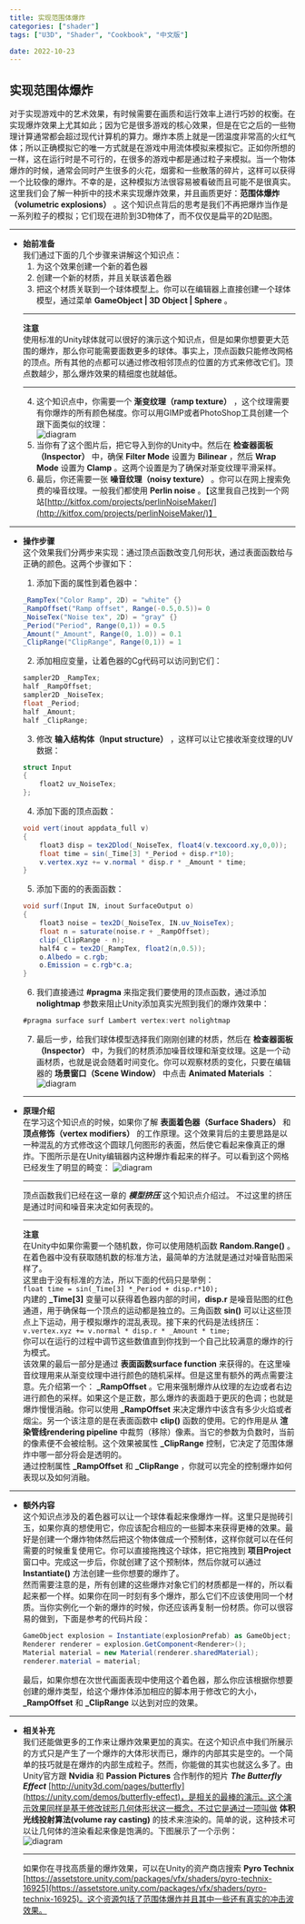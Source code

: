 ```yaml
---
title: 实现范围体爆炸
categories: ["shader"]
tags: ["U3D", "Shader", "Cookbook", "中文版"]

date: 2022-10-23
---
```


## 实现范围体爆炸
对于实现游戏中的艺术效果，有时候需要在画质和运行效率上进行巧妙的权衡。在实现爆炸效果上尤其如此；因为它是很多游戏的核心效果，但是在它之后的一些物理计算通常都会超过现代计算机的算力。爆炸本质上就是一团温度非常高的火红气体；所以正确模拟它的唯一方式就是在游戏中用流体模拟来模拟它。正如你所想的一样，这在运行时是不可行的，在很多的游戏中都是通过粒子来模拟。当一个物体爆炸的时候，通常会同时产生很多的火花，烟雾和一些散落的碎片，这样可以获得一个比较像的爆炸。不幸的是，这种模拟方法很容易被看破而且可能不是很真实。这里我们会了解一种折中的技术来实现爆炸效果，并且画质更好：**范围体爆炸（volumetric explosions）** 。这个知识点背后的思考是我们不再把爆炸当作是一系列粒子的模拟；它们现在进阶到3D物体了，而不仅仅是扁平的2D贴图。

*** 

- **始前准备**   
  我们通过下面的几个步骤来讲解这个知识点：
  1. 为这个效果创建一个新的着色器
  2. 创建一个新的材质，并且关联该着色器
  3. 把这个材质关联到一个球体模型上。你可以在编辑器上直接创建一个球体模型，通过菜单 **GameObject \| 3D Object \| Sphere** 。  
   ***
   **注意**   
   使用标准的Unity球体就可以很好的演示这个知识点，但是如果你想要更大范围的爆炸，那么你可能需要面数更多的球体。事实上，顶点函数只能修改网格的顶点。所有其他的点都可以通过修改相邻顶点的位置的方式来修改它们。顶点数越少，那么爆炸效果的精细度也就越低。   
   ***
  4. 这个知识点中，你需要一个 **渐变纹理（ramp texture）** ，这个纹理需要有你爆炸的所有颜色梯度。你可以用GIMP或者PhotoShop工具创建一个跟下面类似的纹理：   
   ![diagram](/game-tech-post/img/shader_book/diagram65.png)
  5. 当你有了这个图片后，把它导入到你的Unity中。然后在 **检查器面板（Inspector）** 中，确保 **Filter Mode** 设置为 **Bilinear** ，然后 **Wrap Mode** 设置为 **Clamp** 。这两个设置是为了确保对渐变纹理平滑采样。
  6. 最后，你还需要一张 **噪音纹理（noisy texture）** 。你可以在网上搜索免费的噪音纹理。一般我们都使用 **Perlin noise** 。【这里我自己找到一个网站[http://kitfox.com/projects/perlinNoiseMaker/](http://kitfox.com/projects/perlinNoiseMaker/)】

*** 

- **操作步骤**   
  这个效果我们分两步来实现：通过顶点函数改变几何形状，通过表面函数给与正确的颜色。这两个步骤如下：
  1. 添加下面的属性到着色器中：
  ``` c#
  _RampTex("Color Ramp", 2D) = "white" {}
  _RampOffset("Ramp offset", Range(-0.5,0.5))= 0
  _NoiseTex("Noise tex", 2D) = "gray" {}
  _Period("Period", Range(0,1)) = 0.5
  _Amount("_Amount", Range(0, 1.0)) = 0.1
  _ClipRange("ClipRange", Range(0,1)) = 1
  ```
  2. 添加相应变量，让着色器的Cg代码可以访问到它们：
  ``` c#
  sampler2D _RampTex;
  half _RampOffset;
  sampler2D _NoiseTex;
  float _Period;
  half _Amount;
  half _ClipRange;
  ```
  3. 修改 **输入结构体（Input structure）** ，这样可以让它接收渐变纹理的UV数据：
  ``` c#
  struct Input 
  {
      float2 uv_NoiseTex;
  };
  ```
  4. 添加下面的顶点函数：
  ``` c#
  void vert(inout appdata_full v) 
  {
      float3 disp = tex2Dlod(_NoiseTex, float4(v.texcoord.xy,0,0));
      float time = sin(_Time[3] *_Period + disp.r*10);
      v.vertex.xyz += v.normal * disp.r * _Amount * time;
  }
  ```
  5. 添加下面的的表面函数：
  ``` c#
  void surf(Input IN, inout SurfaceOutput o) 
  {
      float3 noise = tex2D(_NoiseTex, IN.uv_NoiseTex);
      float n = saturate(noise.r + _RampOffset);
      clip(_ClipRange - n);
      half4 c = tex2D(_RampTex, float2(n,0.5));
      o.Albedo = c.rgb;
      o.Emission = c.rgb*c.a;
  }
  ```
  6. 我们直接通过 **#pragma** 来指定我们要使用的顶点函数，通过添加 **nolightmap** 参数来阻止Unity添加真实光照到我们的爆炸效果中：
  ``` c#
  #pragma surface surf Lambert vertex:vert nolightmap
  ```
  7. 最后一步，给我们球体模型选择我们刚刚创建的材质，然后在 **检查器面板（Inspector）** 中，为我们的材质添加噪音纹理和渐变纹理。这是一个动画材质，也就是说会随着时间变化。你可以观察材质的变化，只要在编辑器的 **场景窗口（Scene Window）** 中点击 **Animated Materials** ：   
  ![diagram](/game-tech-post/img/shader_book/diagram66.png)   
  ***   

- **原理介绍**   
  在学习这个知识点的时候，如果你了解 **表面着色器（Surface Shaders）** 和 **顶点修饰（vertex modifiers）** 的工作原理。这个效果背后的主要思路是以一种混乱的方式修改这个圆球几何图形的表面，然后使它看起来像真正的爆炸。下图所示是在Unity编辑器内这种爆炸看起来的样子。可以看到这个网格已经发生了明显的畸变：
  ![diagram](/game-tech-post/img/shader_book/diagram67.png)   
  ***   
  顶点函数我们已经在这一章的 ***模型挤压*** 这个知识点介绍过。 不过这里的挤压是通过时间和噪音来决定如何表现的。   
  ***   
  **注意**   
  在Unity中如果你需要一个随机数，你可以使用随机函数 **Random.Range()** 。在着色器中没有获取随机数的标准方法，最简单的方法就是通过对噪音贴图采样了。   
  这里由于没有标准的方法，所以下面的代码只是举例：   
  `float time = sin(_Time[3] *_Period + disp.r*10);`   
  内建的 **_Time[3]** 变量可以获得着色器内部的时间，**disp.r** 是噪音贴图的红色通道，用于确保每一个顶点的运动都是独立的。三角函数 **sin()** 可以让这些顶点上下运动，用于模拟爆炸的混乱表现。接下来的代码是法线挤压：   
  `v.vertex.xyz += v.normal * disp.r * _Amount * time;`   
  你可以在运行的过程中调节这些数值直到你找到一个自己比较满意的爆炸的行为模式。   
  该效果的最后一部分是通过 **表面函数surface function** 来获得的。在这里噪音纹理用来从渐变纹理中进行颜色的随机采样。但是这里有额外的两点需要注意。先介绍第一个： **_RampOffset** 。它用来强制爆炸从纹理的左边或者右边进行颜色的采样。如果这个是正数，那么爆炸的表面趋于更灰的色调；也就是爆炸慢慢消融。你可以使用 **_RampOffset** 来决定爆炸中该含有多少火焰或者烟尘。另一个该注意的是在表面函数中 **clip()** 函数的使用。它的作用是从 **渲染管线rendering pipeline** 中裁剪（移除）像素。当它的参数为负数时，当前的像素便不会被绘制。这个效果被属性 **_ClipRange** 控制，它决定了范围体爆炸中哪一部分将会是透明的。   
  通过控制属性 **_RampOffset** 和 **_ClipRange** ，你就可以完全的控制爆炸如何表现以及如何消融。   

***   
- **额外内容**   
  这个知识点涉及的着色器可以让一个球体看起来像爆炸一样。这里只是抛砖引玉，如果你真的想使用它，你应该配合相应的一些脚本来获得更棒的效果。最好是创建一个爆炸物体然后把这个物体做成一个预制体，这样你就可以在任何需要的时候重复使用它。你可以直接拖拽这个球体，把它拖拽到 **项目Project** 窗口中。完成这一步后，你就创建了这个预制体，然后你就可以通过 **Instantiate()** 方法创建一些你想要的爆炸了。   
  然而需要注意的是，所有创建的这些爆炸对象它们的材质都是一样的，所以看起来都一个样。如果你在同一时刻有多个爆炸，那么它们不应该使用同一个材质。当你实例化一个新的爆炸的时候，你还应该再复制一份材质。你可以很容易的做到，下面是参考的代码片段：   
  ``` c#
  GameObject explosion = Instantiate(explosionPrefab) as GameObject;
  Renderer renderer = explosion.GetComponent<Renderer>();
  Material material = new Material(renderer.sharedMaterial);
  renderer.material = material;
  ```   
  最后，如果你想在次世代画面表现中使用这个着色器，那么你应该根据你想要创建的爆炸类型，给这个爆炸体添加相应的脚本用于修改它的大小，**_RampOffset** 和 **_ClipRange** 以达到对应的效果。  

***   
- **相关补充**   
  我们还能做更多的工作来让爆炸效果更加的真实。在这个知识点中我们所展示的方式只是产生了一个爆炸的大体形状而已，爆炸的内部其实是空的。一个简单的技巧就是在爆炸的内部生成粒子。然而，你能做的其实也就这么多了。由Unity官方跟 **Nvidia** 和 **Passion Pictures** 合作制作的短片 ***The Butterfly Effect*** [http://unity3d.com/pages/butterfly](https://unity.com/demos/butterfly-effect)，是相关的最棒的演示。这个演示效果同样是基于修改球形几何体形状这一概念，不过它是通过一项叫做 **体积光线投射算法(volume ray casting)** 的技术来渲染的。简单的说，这种技术可以让几何体的渲染看起来像是饱满的。下图展示了一个示例：   
  ![diagram](/game-tech-post/img/shader_book/diagram68.png)   
  ***   
  如果你在寻找高质量的爆炸效果，可以在Unity的资产商店搜索 **Pyro Technix** [https://assetstore.unity.com/packages/vfx/shaders/pyro-technix-16925](https://assetstore.unity.com/packages/vfx/shaders/pyro-technix-16925)。这个资源包括了范围体爆炸并且其中一些还有真实的冲击波效果。

